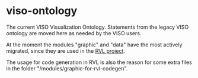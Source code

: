 viso-ontology
=============

The current VISO Visualization Ontology. Statements from the legacy VISO ontology are moved here as needed by the VISO users.

At the moment the modules "graphic" and "data" have the most actively migrated, since they are used in the [RVL project](https://github.com/janpolowinski/rvl).

The usage for code generation in RVL is also the reason for some extra files in the folder "/modules/graphic-for-rvl-codegen".
